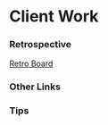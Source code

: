 # Client Work

### Retrospective

[Retro Board](https://retros.cfapps.io/retros/)

### Other Links

### Tips
